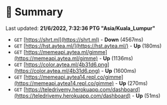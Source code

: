 # 📖 Summary
Last updated: **21/6/2022, 7:32:36 PTG "Asia/Kuala_Lumpur"**

- `GET` [https://shrt.ml](https://shrt.ml) - **Down** (4567ms)
- `GET` [https://hst.aytea.ml/](https://hst.aytea.ml/) - **Up** (180ms)
- `GET` [https://memeapi.aytea.ml/gimme](https://memeapi.aytea.ml/gimme) - **Up** (1136ms)
- `GET` [https://color.aytea.ml/4b31d6.png](https://color.aytea.ml/4b31d6.png) - **Up** (1600ms)
- `GET` [https://memeapi.aytea14.repl.co/gimme](https://memeapi.aytea14.repl.co/gimme) - **Up** (270ms)
- `GET` [https://teledrivemy.herokuapp.com/dashboard](https://teledrivemy.herokuapp.com/dashboard) - **Up** (51ms)
